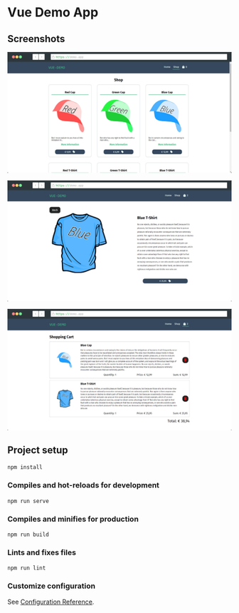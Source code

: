 # Vue Demo App

## Screenshots

![Product List Page](/public/images/screenshot_product_list.jpg)

![Product Page](/public/images/screenshot_single_product.jpg)

![Shopping Cart Page](/public/images/screenshot_shopping_cart.jpg)

## Project setup

```
npm install
```

### Compiles and hot-reloads for development

```
npm run serve
```

### Compiles and minifies for production

```
npm run build
```

### Lints and fixes files

```
npm run lint
```

### Customize configuration

See [Configuration Reference](https://cli.vuejs.org/config/).
